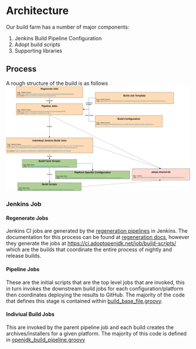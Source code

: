 
# Architecture

Our build farm has a number of major components:

1. Jenkins Build Pipeline Configuration
1. Adopt build scripts
1. Supporting libraries

## Process

A rough structure of the build is as follows
![Structure](images/structure.svg)

### Jenkins Job

#### Regenerate Jobs

Jenkins CI jobs are generated by the [regeneration pipelines](https://ci.adoptopenjdk.net/job/build-scripts/job/utils/) in Jenkins. The documentation for this process can be found at [regeneration docs](https://github.com/adoptium/ci-jenkins-pipelines/tree/master/pipelines/build/regeneration), however they generate the jobs
at <https://ci.adoptopenjdk.net/job/build-scripts/> which are the builds that coordinate the entire process of nightly
and release builds.

#### Pipeline Jobs

These are the initial scripts that are the top level jobs that are invoked, this in turn invokes the downstream build
jobs for each configuration/platform then coordinates deploying the results to GitHub. The majority of the code that
defines this stage is contained within [build_base_file.groovy](https://github.com/adoptium/ci-jenkins-pipelines/blob/master/pipelines/build/common/build_base_file.groovy).

#### Indiviual Build Jobs

This are invoked by the parent pipeline job and each build creates the archives/installers for a given platform. The majority
of this code is defined in [openjdk_build_pipeline.groovy](https://github.com/adoptium/ci-jenkins-pipelines/blob/master/pipelines/build/common/openjdk_build_pipeline.groovy)
